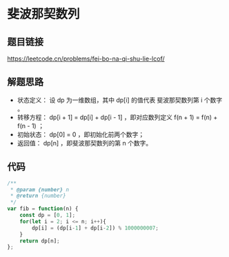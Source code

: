 # 斐波那契数列

## 题目链接

https://leetcode.cn/problems/fei-bo-na-qi-shu-lie-lcof/

## 解题思路

* 状态定义： 设 dp 为一维数组，其中 dp[i] 的值代表 斐波那契数列第 i 个数字 。
* 转移方程： dp[i + 1] = dp[i] + dp[i - 1] ，即对应数列定义 f(n + 1) = f(n) + f(n - 1) ；
* 初始状态： dp[0] = 0 ，即初始化前两个数字；
* 返回值： dp[n] ，即斐波那契数列的第 n 个数字。

## 代码

```js
/**
 * @param {number} n
 * @return {number}
 */
var fib = function(n) {
    const dp = [0, 1];
    for(let i = 2; i <= n; i++){
        dp[i] = (dp[i-1] + dp[i-2]) % 1000000007;
    }
    return dp[n];
};
```

